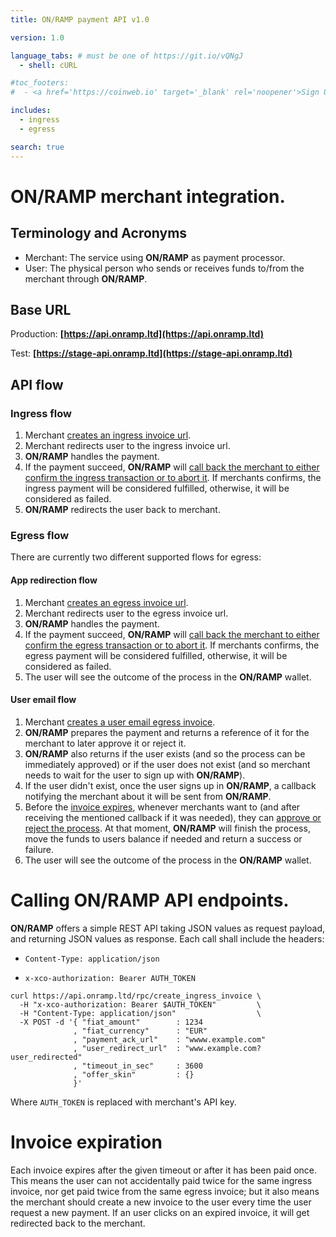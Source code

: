 ```yaml
---
title: ON/RAMP payment API v1.0

version: 1.0

language_tabs: # must be one of https://git.io/vQNgJ
  - shell: cURL

#toc_footers:
#  - <a href='https://coinweb.io' target='_blank' rel='noopener'>Sign Up for a Developer Key</a>

includes:
  - ingress
  - egress

search: true
---
```


# ON/RAMP merchant integration.


## Terminology and Acronyms

- Merchant: The service using **ON/RAMP** as payment processor.
- User: The physical person who sends or receives funds to/from the merchant through **ON/RAMP**.

## Base URL

Production:
**[https://api.onramp.ltd](https://api.onramp.ltd)**

Test:
**[https://stage-api.onramp.ltd](https://stage-api.onramp.ltd)**

## API flow

### Ingress flow

1. Merchant [creates an ingress invoice url](#create-ingress-invoice).
1. Merchant redirects user to the ingress invoice url.
1. **ON/RAMP** handles the payment.
1. If the payment succeed, **ON/RAMP** will [call back the merchant to either confirm the ingress transaction or to abort it](#callback-ingress-invoice). If
   merchants confirms, the ingress payment will be considered fulfilled, otherwise, it will be considered as failed.
1. **ON/RAMP** redirects the user back to merchant.


### Egress flow

There are currently two different supported flows for egress:

#### App redirection flow

1. Merchant [creates an egress invoice url](#create-egress-invoice-app-redirection-flow).
1. Merchant redirects user to the egress invoice url.
1. **ON/RAMP** handles the payment.
1. If the payment succeed, **ON/RAMP** will [call back the merchant to either confirm the egress transaction or to abort it](#callback-egress-invoice). If merchants confirms, the egress payment will be considered fulfilled, otherwise, it will be considered as failed.
1. The user will see the outcome of the process in the **ON/RAMP** wallet.

#### User email flow

1. Merchant [creates a user email egress invoice](#create-egress-invoice-user-email-flow).
1. **ON/RAMP** prepares the payment and returns a reference of it for the merchant to later approve it or reject it.
1. **ON/RAMP** also returns if the user exists (and so the process can be immediately approved) or if the user does not exist (and so merchant needs to wait for the user to sign up with **ON/RAMP**).
1. If the user didn't exist, once the user signs up in **ON/RAMP**, a callback notifying the merchant about it will be sent from **ON/RAMP**.
1. Before the [invoice expires](#invoice-expiration), whenever merchants want to (and after receiving the mentioned callback if it was needed), they can [approve or reject the process](#approve-or-reject-user-email-egress-invoice-user-email-flow). At that moment, **ON/RAMP** will finish the process, move the funds to users balance if needed and return a success or failure.
1. The user will see the outcome of the process in the **ON/RAMP** wallet.

# Calling **ON/RAMP** API endpoints.

**ON/RAMP** offers a simple REST API taking JSON values as request payload, and returning JSON values as response.
Each call shall include the headers:

- `Content-Type: application/json`

- `x-xco-authorization: Bearer AUTH_TOKEN`


```shell
curl https://api.onramp.ltd/rpc/create_ingress_invoice \
  -H "x-xco-authorization: Bearer $AUTH_TOKEN"         \
  -H "Content-Type: application/json"                  \
  -X POST -d '{ "fiat_amount"        : 1234                                     
              , "fiat_currency"      : "EUR"                                    
              , "payment_ack_url"    : "wwww.example.com"                       
              , "user_redirect_url"  : "www.example.com?user_redirected"        
              , "timeout_in_sec"     : 3600                                     
              , "offer_skin"         : {}                                       
              }'
```

Where `AUTH_TOKEN` is replaced with merchant's API key.


# Invoice expiration

Each invoice expires after the given timeout or after it has been paid once. This means the user can not accidentally paid
twice for the same ingress invoice, nor get paid twice from the same egress invoice; but it also means the merchant should
create a new invoice to the user every time the user request a new payment. If an user clicks on an expired invoice, it will
get redirected back to the merchant.
